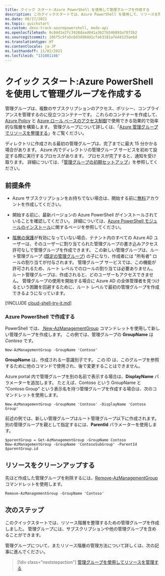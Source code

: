 ```yaml
---
title: クイック スタート:Azure PowerShell を使用して管理グループを作成する
description: このクイックスタートでは、Azure PowerShell を使用して、リソースを階層で整理する管理グループを作成します。
ms.date: 08/17/2021
ms.topic: quickstart
ms.custom: devx-track-azurepowershell, mode-api
ms.openlocfilehash: 0c84d1e2fc3438daad041a3627b546893a7073b2
ms.sourcegitcommit: 106f5c9fa5c6d3498dd1cfe63181a7ed4125ae6d
ms.translationtype: HT
ms.contentlocale: ja-JP
ms.lasthandoff: 11/02/2021
ms.locfileid: "131081146"
---
```

# <a name="quickstart-create-a-management-group-with-azure-powershell"></a>クイック スタート:Azure PowerShell を使用して管理グループを作成する

管理グループは、複数のサブスクリプションのアクセス、ポリシー、コンプライアンスを管理するのに役立つコンテナーです。 これらのコンテナーを作成して、[Azure Policy](../policy/overview.md) と [Azure ロール ベースのアクセス制御](../../role-based-access-control/overview.md)で使用できる効果的で効率的な階層を構築します。 管理グループについて詳しくは、「[Azure 管理グループでリソースを整理する](overview.md)」をご覧ください。

ディレクトリに作成される最初の管理グループは、完了までに最大 15 分かかる場合があります。 Azure 内でディレクトリの管理グループ サービスを初めて設定する際に実行するプロセスがあります。 プロセスが完了すると、通知を受け取ります。 詳細については、「[管理グループの初期セットアップ](./overview.md#initial-setup-of-management-groups)」を参照してください。

## <a name="prerequisites"></a>前提条件

- Azure サブスクリプションをお持ちでない場合は、開始する前に[無料](https://azure.microsoft.com/free/)アカウントを作成してください。

- 開始する前に、最新バージョンの Azure PowerShell がインストールされていることを確認してください。 詳細については、[Azure PowerShell モジュールのインストール](/powershell/azure/install-az-ps)に関するページを参照してください。

- [階層の保護](./how-to/protect-resource-hierarchy.md#setting---require-authorization)が有効になっていない場合、テナント内のすべての Azure AD ユーザーは、そのユーザーに割り当てられた管理グループの書き込みアクセス許可なしで管理グループを作成できます。 この新しい管理グループは、ルート管理グループ ([既定の管理グループ](./how-to/protect-resource-hierarchy.md#setting---default-management-group)) の子になり、作成者には "所有者" ロールの割り当てが付与されます。 管理グループ サービスでは、この機能が許可されるため、ルート レベルでのロールの割り当ては必要ありません。 ルート管理グループは、作成されると、どのユーザーもアクセスできません。 管理グループの使用を開始する場合に Azure AD の全体管理者を見つけるという困難を回避するために、ルート レベルで最初の管理グループを作成できるようになっています。

[!INCLUDE [cloud-shell-try-it.md](../../../includes/cloud-shell-try-it.md)]

### <a name="create-in-azure-powershell"></a>Azure PowerShell で作成する

PowerShell では、[ New-AzManagementGroup](/powershell/module/az.resources/new-azmanagementgroup) コマンドレットを使用して新しい管理グループを作成します。 この例では、管理グループの **GroupName** は _Contoso_ です。

```azurepowershell-interactive
New-AzManagementGroup -GroupName 'Contoso'
```

**GroupName** は、作成される一意識別子です。 この ID は、このグループを参照するために他のコマンドで使用され、後で変更することはできません。

Azure portal 内で管理グループを別の名前で表示する場合は、**DisplayName** パラメーターを追加します。 たとえば、Contoso という GroupName と "Contoso Group" という表示名を持つ管理グループを作成する場合は、次のコマンドレットを使用します。

```azurepowershell-interactive
New-AzManagementGroup -GroupName 'Contoso' -DisplayName 'Contoso Group'
```

前述の例では、新しい管理グループはルート管理グループ以下に作成されます。 別の管理グループを親として指定するには、**ParentId** パラメーターを使用します。

```azurepowershell-interactive
$parentGroup = Get-AzManagementGroup -GroupName Contoso
New-AzManagementGroup -GroupName 'ContosoSubGroup' -ParentId $parentGroup.id
```

## <a name="clean-up-resources"></a>リソースをクリーンアップする

先ほど作成した管理グループを削除するには、[Remove-AzManagementGroup](/powershell/module/az.resources/remove-azmanagementgroup) コマンドレットを使用します。

```azurepowershell-interactive
Remove-AzManagementGroup -GroupName 'Contoso'
```

## <a name="next-steps"></a>次のステップ

このクイックスタートでは、リソース階層を整理するための管理グループを作成しました。 管理グループには、サブスクリプションや他の管理グループを含めることができます。

管理グループについて、またリソース階層の管理方法について詳しくは、次の記事に進んでください。

> [!div class="nextstepaction"]
> [管理グループを使用してリソースを管理する](./manage.md)
